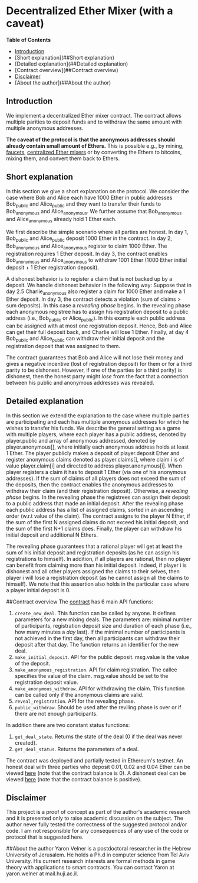 # Decentralized Ether Mixer (with a caveat)
**Table of Contents**
- [Introduction](##Introduction)
- [Short explanation](##Short explanation)
- [Detailed explanation](##Detailed explanation)
- [Contract overview](##Contract overview)
- [Disclaimer](##Disclaimer)
- [About the author](##About the author)

## Introduction
We implement a decentralized Ether mixer contract.
The contract allows multiple parities to deposit funds and to withdraw the same amount with multiple anonymous addresses.

**The caveat of the protocol is that the anonymous addresses should already contain small amount of Ethers.**
This is possible e.g., by mining, [faucets](https://cryptojunction.com/top-10-ethereum-faucets-2016/), [centralized Ether mixers](https://ethermixer.com/) or by converting the Ethers to bitcoins, mixing them, and convert them back to Ethers.

## Short explanation
In this section we give a short explanation on the protocol.
We consider the case where Bob and Alice each have 1000 Ether in public addresses Bob<sub>public</sub> and Alice<sub>public</sub> and they want to transfer their funds to Bob<sub>anonymous</sub> and Alice<sub>anonymous</sub>.
We further assume that Bob<sub>anonymous</sub> and Alice<sub>anonymous</sub> already hold 1 Ether each.

We first describe the simple scenario where all parties are honest.
In day 1, Bob<sub>public</sub> and Alice<sub>public</sub> deposit 1000 Ether in the contract.
In day 2, Bob<sub>anonymous</sub> and Alice<sub>anonymous</sub> register to claim 1000 Ether. The registration requires 1 Ether deposit.
In day 3, the contract enables Bob<sub>anonymous</sub> and Alice<sub>anonymous</sub> to withdraw 1001 Ether (1000 Ether initial deposit + 1 Ether registration deposit).

A dishonest behavior is to register a claim that is not backed up by a deposit.
We handle dishonest behavior in the following way:
Suppose that in day 2.5 Charlie<sub>anonymous</sub> also register a claim for 1000 Ether and make a 1 Ether deposit.
In day 3, the contract detects a violation (sum of claims > sum deposits). In this case a *revealing phase* begins.
In the revealing phase each anonymous registree has to assign his registration deposit to a public address (i.e., Bob<sub>public</sub> or Alice<sub>public</sub>).
In this example each public address can be assigned with at most one registration deposit.
Hence, Bob and Alice can get their full deposit back, and Charlie will lose 1 Ether.
Finally, at day 4 Bob<sub>public</sub> and Alice<sub>public</sub> can withdraw their initial deposit and the registration deposit that was assigned to them.

The contract guarantees that Bob and Alice will not lose their money and gives a negative incentive (lost of registration deposit) for them or for a third parity to be dishonest.
However, if one of the parties (or a third parity) is dishonest, then the honest party might *lose* from the fact that a connection between his public and anonymous addresses was revealed.

## Detailed explanation
In this section we extend the explanation to the case where multiple parties are participating and each has multiple anonymous addresses for which he wishes to transfer his funds.
We describe the general setting as a game with multiple players, where each player has a public address, denoted by player.public and array of anonymous addressed, denoted by player.anonymous[], where initially each anonymous address holds at least 1 Ether.
The player publicly makes a deposit of player.deposit Ether and register anonymous claims denoted as player.claims[], where claim i is of value player.claim[i] and directed to address player.anonymous[i].
When player registers a claim it has to deposit 1 Ether (via one of his anonymous addresses).
If the sum of claims of all players does not exceed the sum of the deposits, then the contract enables the anonymous addresses to withdraw their claim (and their registration deposit).
Otherwise, a *revealing phase* begins.
In the revealing phase the registrees can assign their deposit to a public address that made an initial deposit.
After the revealing phase each public address has a list of assigned claims, sorted in an ascending order (w.r.t value of the claim).
The contract assigns to the player N Ether, if the sum of the first N assigned claims do not exceed his initial deposit, and the sum of the first N+1 claims does.
Finally, the player can withdraw his initial deposit and additional N Ethers.

The revealing phase guarantees that a rational player will get at least the sum of his initial deposit and registration deposits (as he can assign his registrations to himself).
In addition, if all players are rational, then no player can benefit from claiming more than his initial deposit.
Indeed, if player i is dishonest and all other players assigned the claims to their selves, then player i will lose a registration deposit (as he cannot assign all the claims to himself).
We note that this assertion also holds in the particular case where a player initial deposit is 0.

##Contract overview
The [contract](https://github.com/yaronvel/smart_contracts/blob/master/mixer/mix.sol) has 6 main API functions:
1. `create_new_deal`. This function can be called by anyone. It defines parameters for a new mixing deals. The parameters are: minimal number of participants, registration deposit size and duration of each phase (i.e., how many minutes a *day* last).
If the minimal number of participants is not achieved in the first day, then all participants can withdraw their deposit after that day.
The function returns an identifier for the new deal.
2. `make_initial_deposit`. API for the public deposit. msg.value is the value of the deposit.
3. `make_anonymous_registration`. API for claim registration. The callee specifies the value of the claim. msg.value should be set to the registration deposit value.
4. `make_anonymous_withdraw`. API for withdrawing the claim. This function can be called only if the anonymous claims are valid.
5. `reveal_registration`. API for the revealing phase.
6. `public_withdraw`. Should be used after the reviling phase is over or if there are not enough participants.

In addition there are two constant status functions:
1. `get_deal_state`. Returns the state of the deal (0 if the deal was never created).
2. `get_deal_status`. Returns the parameters of a deal.

The contract was deployed and partially tested in Ethereum's testnet.
An honest deal with three parties who deposit 0.01, 0.02 and 0.04 Ether can be viewed [here](http://testnet.etherscan.io/address/0x69959957894d25adac7ca8ebe65ada16d85072be) (note that the contract balance is 0).
A dishonest deal can be viewed [here](http://testnet.etherscan.io/address/0x9315e8f087b9a4df0ea1dc8e19ec641de4c19c03) (note that the contract balance is positive).

## Disclaimer
This project is a proof of concept as part of the author's academic research and it is presented only to raise academic discussion on the subject.
The author never fully tested the correctness of the suggested protocol and/or code.
I am not responsible for any consequences of any use of the code or protocol that is suggested here.

##About the author
Yaron Velner is a postdoctoral researcher in the Hebrew University of Jerusalem.
He holds a Ph.d in computer science from Tel Aviv University.
His current research interests are formal methods in game theory with applications to smart contracts.
You can contact Yaron at yaron.welner        at               mail.huji.ac.il.

